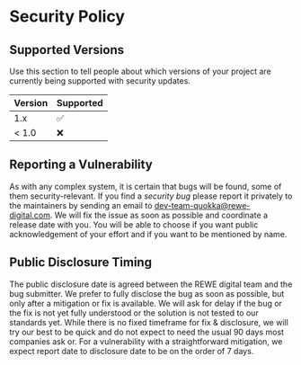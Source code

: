 # Security Policy

## Supported Versions

Use this section to tell people about which versions of your project are
currently being supported with security updates.

| Version | Supported          |
| ------- | ------------------ |
| 1.x     | :white_check_mark: |
| < 1.0   | :x:                |

## Reporting a Vulnerability

As with any complex system, it is certain that bugs will be found, some of them security-relevant. If you find a _security bug_
please report it privately to the maintainers by sending an email to dev-team-quokka@rewe-digital.com. We will fix the issue as soon as possible and coordinate a release date with you. You will be able to choose if you want public acknowledgement of your effort and if you want to be mentioned by name.

## Public Disclosure Timing

The public disclosure date is agreed between the REWE digital team and the bug submitter. We prefer to fully disclose the bug as soon as possible,
but only after a mitigation or fix is available. We will ask for delay if the bug or the fix is not yet fully understood or the solution is not tested
to our standards yet. While there is no fixed timeframe for fix & disclosure, we will try our best to be quick and do not expect to need the usual
90 days most companies ask or. For a vulnerability with a straightforward mitigation, we expect report date to disclosure date to be on the order of 7 days.
